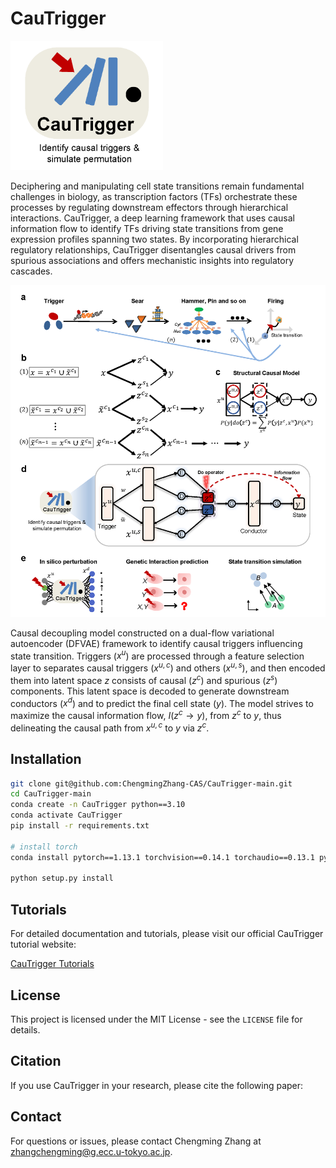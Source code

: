 # CauTrigger

<img src="docs/logo.png" alt="CauTrigger logo" style="zoom: 33%;" />

Deciphering and manipulating cell state transitions remain fundamental challenges in biology, as transcription factors (TFs) orchestrate these processes by regulating downstream effectors through hierarchical interactions. CauTrigger, a deep learning framework that uses causal information flow to identify TFs driving state transitions from gene expression profiles spanning two states. By incorporating hierarchical regulatory relationships, CauTrigger disentangles causal drivers from spurious associations and offers mechanistic insights into regulatory cascades. 

![CauTrigger Overview](docs/CauTrigger_overview.png)

Causal decoupling model constructed on a dual-flow variational autoencoder (DFVAE) framework to identify causal triggers influencing state transition. Triggers ($x^u$) are processed through a feature selection layer to separates causal triggers ($x^{u,c}$) and others ($x^{u,s}$), and then encoded them into latent space $z$ consists of causal ($z^c$) and spurious ($z^s$) components. This latent space is decoded to generate downstream conductors ($x^d$) and to predict the final cell state ($y$). The model strives to maximize the causal information flow, $I(z^c→y)$, from $z^c$ to $y$, thus delineating the causal path from $x^{u,c}$ to $y$ via $z^c$.


## Installation

```bash
git clone git@github.com:ChengmingZhang-CAS/CauTrigger-main.git
cd CauTrigger-main
conda create -n CauTrigger python==3.10
conda activate CauTrigger
pip install -r requirements.txt

# install torch
conda install pytorch==1.13.1 torchvision==0.14.1 torchaudio==0.13.1 pytorch-cuda=11.7 -c pytorch -c nvidia

python setup.py install
```


## Tutorials

For detailed documentation and tutorials, please visit our official CauTrigger tutorial website:

[CauTrigger Tutorials](https://caufinder-tutorials.readthedocs.io/en/latest/index.html)

## License

This project is licensed under the MIT License - see the `LICENSE` file for details.

## Citation

If you use CauTrigger in your research, please cite the following paper:



## Contact

For questions or issues, please contact Chengming Zhang at zhangchengming@g.ecc.u-tokyo.ac.jp.
